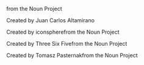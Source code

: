 <text x="0" y="44" fill="#000000" font-size="5px" font-weight="bold" font-family="'Helvetica Neue', Helvetica, Arial-Unicode, Arial, Sans-serif">from the Noun Project</text>

<text x="0" y="39" fill="#000000" font-size="5px" font-weight="bold" font-family="'Helvetica Neue', Helvetica, Arial-Unicode, Arial, Sans-serif">Created by Juan Carlos Altamirano</text>

<text x="0" y="115" fill="#000000" font-size="5px" font-weight="bold" font-family="'Helvetica Neue', Helvetica, Arial-Unicode, Arial, Sans-serif">Created by iconsphere</text><text x="0" y="120" fill="#000000" font-size="5px" font-weight="bold" font-family="'Helvetica Neue', Helvetica, Arial-Unicode, Arial, Sans-serif">from the Noun Project</text>


<text x="0" y="115" fill="#000000" font-size="5px" font-weight="bold" font-family="'Helvetica Neue', Helvetica, Arial-Unicode, Arial, Sans-serif">Created by Three Six Five</text><text x="0" y="120" fill="#000000" font-size="5px" font-weight="bold" font-family="'Helvetica Neue', Helvetica, Arial-Unicode, Arial, Sans-serif">from the Noun Project</text>


<text x="0" y="115" fill="#000000" font-size="5px" font-weight="bold" font-family="'Helvetica Neue', Helvetica, Arial-Unicode, Arial, Sans-serif">Created by Tomasz Pasternak</text><text x="0" y="120" fill="#000000" font-size="5px" font-weight="bold" font-family="'Helvetica Neue', Helvetica, Arial-Unicode, Arial, Sans-serif">from the Noun Project</text>